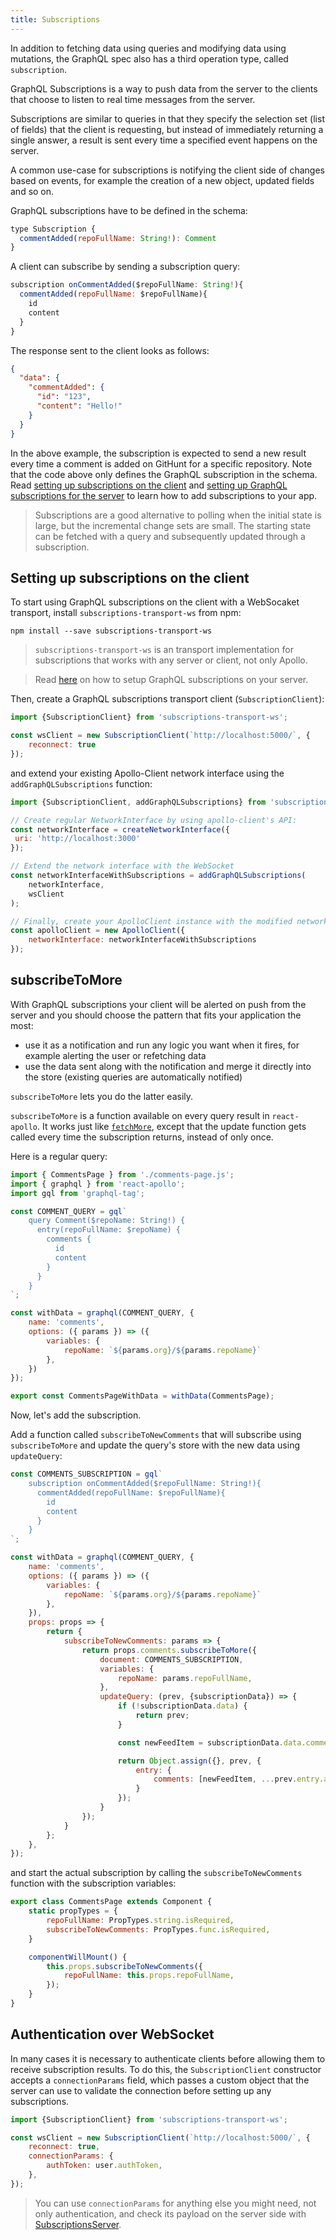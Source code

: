 ```yaml
---
title: Subscriptions
---
```


In addition to fetching data using queries and modifying data using mutations, the GraphQL spec also has a third operation type, called `subscription`.

GraphQL Subscriptions is a way to push data from the server to the clients that choose to listen to real time messages from the server.  

Subscriptions are similar to queries in that they specify the selection set (list of fields) that the client is requesting, but instead of immediately returning a single answer, a result is sent every time a specified event happens on the server.

A common use-case for subscriptions is notifying the client side of changes based on events, for example the creation of a new object, updated fields and so on.

GraphQL subscriptions have to be defined in the schema:

```js
type Subscription {
  commentAdded(repoFullName: String!): Comment
}
```

A client can subscribe by sending a subscription query:

```js
subscription onCommentAdded($repoFullName: String!){
  commentAdded(repoFullName: $repoFullName){
    id
    content
  }
}
```

The response sent to the client looks as follows:

```json
{
  "data": {
    "commentAdded": {
      "id": "123",
      "content": "Hello!"
    }
  }
}
```

In the above example, the subscription is expected to send a new result every time a comment is added on GitHunt for a specific repository. Note that the code above only defines the GraphQL subscription in the schema. Read [setting up subscriptions on the client](#subscriptions-client) and [setting up GraphQL subscriptions for the server](http://dev.apollodata.com/tools/graphql-subscriptions/index.html) to learn how to add subscriptions to your app.

> Subscriptions are a good alternative to polling when the initial state is large, but the incremental change sets are small. The starting state can be fetched with a query and subsequently updated through a subscription.


<h2 id="subscriptions-client">Setting up subscriptions on the client</h2>

To start using GraphQL subscriptions on the client with a WebSocaket transport, install `subscriptions-transport-ws` from npm:

```shell
npm install --save subscriptions-transport-ws
```

> `subscriptions-transport-ws` is an transport implementation for subscriptions that works with any server or client, not only Apollo.

> Read [here](/tools/graphql-server/subscriptions.html#setup) on how to setup GraphQL subscriptions on your server.

Then, create a GraphQL subscriptions transport client (`SubscriptionClient`):

```js
import {SubscriptionClient} from 'subscriptions-transport-ws';

const wsClient = new SubscriptionClient(`http://localhost:5000/`, {
    reconnect: true
});
```

and extend your existing Apollo-Client network interface using the `addGraphQLSubscriptions` function:

```js
import {SubscriptionClient, addGraphQLSubscriptions} from 'subscriptions-transport-ws';

// Create regular NetworkInterface by using apollo-client's API:
const networkInterface = createNetworkInterface({
 uri: 'http://localhost:3000'
});

// Extend the network interface with the WebSocket
const networkInterfaceWithSubscriptions = addGraphQLSubscriptions(
    networkInterface,
    wsClient
);

// Finally, create your ApolloClient instance with the modified network interface
const apolloClient = new ApolloClient({
    networkInterface: networkInterfaceWithSubscriptions
});
```

<h2 id="subscribe-to-more">subscribeToMore</h2>

With GraphQL subscriptions your client will be alerted on push from the server and you should choose the pattern that fits your application the most:

* use it as a notification and run any logic you want when it fires, for example alerting the user or refetching data
* use the data sent along with the notification and merge it directly into the store (existing queries are automatically notified)

`subscribeToMore` lets you do the latter easily.

`subscribeToMore` is a function available on every query result in `react-apollo`. It works just like [`fetchMore`](/react/cache-updates.html#fetchMore), except that the update function gets called every time the subscription returns, instead of only once.

Here is a regular query:

```js
import { CommentsPage } from './comments-page.js';
import { graphql } from 'react-apollo';
import gql from 'graphql-tag';

const COMMENT_QUERY = gql`
    query Comment($repoName: String!) {
      entry(repoFullName: $repoName) {
        comments {
          id
          content
        }
      }
    }
`;

const withData = graphql(COMMENT_QUERY, {
    name: 'comments',
    options: ({ params }) => ({
        variables: {
            repoName: `${params.org}/${params.repoName}`
        },
    })
});

export const CommentsPageWithData = withData(CommentsPage);
```

Now, let's add the subscription.

Add a function called `subscribeToNewComments` that will subscribe using `subscribeToMore` and update the query's store with the new data using `updateQuery`:

```js
const COMMENTS_SUBSCRIPTION = gql`
    subscription onCommentAdded($repoFullName: String!){
      commentAdded(repoFullName: $repoFullName){
        id
        content
      }
    }
`;

const withData = graphql(COMMENT_QUERY, {
    name: 'comments',
    options: ({ params }) => ({
        variables: {
            repoName: `${params.org}/${params.repoName}`
        },
    }),
    props: props => {
        return {
            subscribeToNewComments: params => {
                return props.comments.subscribeToMore({
                    document: COMMENTS_SUBSCRIPTION,
                    variables: {
                        repoName: params.repoFullName,
                    },
                    updateQuery: (prev, {subscriptionData}) => {
                        if (!subscriptionData.data) {
                            return prev;
                        }

                        const newFeedItem = subscriptionData.data.commentAdded;

                        return Object.assign({}, prev, {
                            entry: {
                                comments: [newFeedItem, ...prev.entry.activities]
                            }
                        });
                    }
                });
            }
        };
    },
});
```

and start the actual subscription by calling the `subscribeToNewComments` function with the subscription variables:

```js
export class CommentsPage extends Component {
    static propTypes = {
        repoFullName: PropTypes.string.isRequired,
        subscribeToNewComments: PropTypes.func.isRequired,
    }

    componentWillMount() {
        this.props.subscribeToNewComments({
            repoFullName: this.props.repoFullName,
        });
    }
}
```

<h2 id="authentication">Authentication over WebSocket</h2>

In many cases it is necessary to authenticate clients before allowing them to receive subscription results. To do this, the `SubscriptionClient` constructor accepts a `connectionParams` field, which passes a custom object that the server can use to validate the connection before setting up any subscriptions.

```js
import {SubscriptionClient} from 'subscriptions-transport-ws';

const wsClient = new SubscriptionClient(`http://localhost:5000/`, {
    reconnect: true,
    connectionParams: {
        authToken: user.authToken,
    },
});
```

> You can use `connectionParams` for anything else you might need, not only authentication, and check its payload on the server side with [SubscriptionsServer](/tools/graphql-server/subscriptions.html#authentication).
